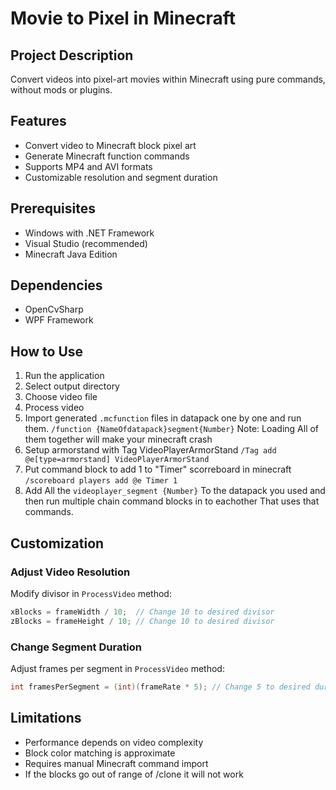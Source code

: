 # Movie to Pixel in Minecraft

## Project Description
Convert videos into pixel-art movies within Minecraft using pure commands, without mods or plugins.

## Features
- Convert video to Minecraft block pixel art
- Generate Minecraft function commands
- Supports MP4 and AVI formats
- Customizable resolution and segment duration

## Prerequisites
- Windows with .NET Framework
- Visual Studio (recommended)
- Minecraft Java Edition

## Dependencies
- OpenCvSharp
- WPF Framework

## How to Use
1. Run the application
2. Select output directory
3. Choose video file
4. Process video
5. Import generated `.mcfunction` files in datapack one by one and run them. `/function {NameOfdatapack}segment{Number}` 
Note: Loading All of them together will make your minecraft crash
6. Setup armorstand with Tag VideoPlayerArmorStand `/Tag add @e[type=armorstand] VideoPlayerArmorStand`
7. Put command block to add 1 to "Timer" scorreboard in minecraft `/scoreboard players add @e Timer 1`
8. Add All the `videoplayer_segment {Number}` To the datapack you used and then run multiple chain command blocks in to eachother That uses that commands.

## Customization
### Adjust Video Resolution
Modify divisor in `ProcessVideo` method:
```csharp
xBlocks = frameWidth / 10;  // Change 10 to desired divisor
zBlocks = frameHeight / 10; // Change 10 to desired divisor
```

### Change Segment Duration
Adjust frames per segment in `ProcessVideo` method:
```csharp
int framesPerSegment = (int)(frameRate * 5); // Change 5 to desired duration
```

## Limitations
- Performance depends on video complexity
- Block color matching is approximate
- Requires manual Minecraft command import
- If the blocks go out of range of /clone it will not work
